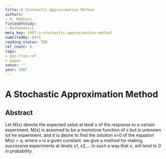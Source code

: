 ```yaml
---
title: A Stochastic Approximation Method
authors:
- H. Robbins
fieldsOfStudy:
- Mathematics
meta_key: 2007-a-stochastic-approximation-method
numCitedBy: 6471
reading_status: TBD
ref_count: 0
tags:
- gen-from-ref
- paper
venue: ''
year: 2007
---
```


# A Stochastic Approximation Method

## Abstract

Let M(x) denote the expected value at level x of the response to a certain experiment. M(x) is assumed to be a monotone function of x but is unknown tot he experiment, and it is desire to find the solution x=0 of the equation M(x) = a, where x is a given constant. we give a method for making successive experiments at levels x1, x2,... in such a way that x, will tend to 0 in probability.
